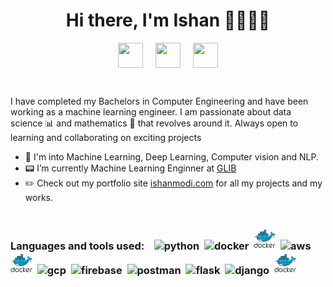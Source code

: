 <h1 align="center">Hi there, I'm Ishan 👋👨🏻‍💻</h1>
<p align="center">
    <a href="mailto:ishan.modi24@gmail.com" target="blank"><img align="center" src="https://www.pngrepo.com/png/223047/180/gmail.png" alt="" height="40" width="40" /></a>&nbsp;&nbsp;&nbsp;&nbsp;
    <a href="https://www.linkedin.com/in/ishan-modi-5765521a1/" target="blank"><img align="center" src="https://www.pngrepo.com/png/81143/180/linkedin.png" alt="" height="40" width="40" /></a>&nbsp;&nbsp;&nbsp;&nbsp;
    <a href="https://twitter.com/ishan_modi24" target="blank"><img align="center" src="https://seeklogo.com/images/T/twitter-2012-positive-logo-916EDF1309-seeklogo.com.png" alt="" height="40" width="40" /></a>
</p><br>

I have completed my Bachelors in Computer Engineering and have been working as a machine learning engineer. I am passionate about data science 📊 and mathematics 🧮 that revolves around it. Always open to learning and collaborating on exciting projects

- 🔭 I'm into Machine Learning, Deep Learning, Computer vision and NLP.
- 📟 I’m currently Machine Learning Enginner at [GLIB](https://glib.ai/)
- ✏️ Check out my portfolio site [ishanmodi.com](https://ishanmodi.site) for all my projects and my works.<br><br>

<h3>Languages and tools used: &nbsp;&nbsp;
<img src="https://cdn.worldvectorlogo.com/logos/python-5.svg" alt="python" width="35" height="35"/>&nbsp;
<img src="https://opendatascience.com/wp-content/uploads/2019/01/PyTorch-632x300.png" alt="docker" width="60" height="35"/>&nbsp;
<img src="https://raw.githubusercontent.com/devicons/devicon/master/icons/docker/docker-original-wordmark.svg" alt="docker" width="35" height="35"/>&nbsp;
<img src="https://cdn.worldvectorlogo.com/logos/aws-2.svg" alt="aws" width="35" height="35"/>&nbsp;
<img src="https://raw.githubusercontent.com/devicons/devicon/master/icons/docker/docker-original-wordmark.svg" alt="docker" width="35" height="35"/>&nbsp;
<img src="https://cdn.worldvectorlogo.com/logos/google-cloud-1.svg" alt="gcp" width="35" height="35"/>&nbsp;
<img src="https://cdn.worldvectorlogo.com/logos/firebase-1.svg" alt="firebase" width="35" height="35"/>&nbsp;
<img src="https://cdn.worldvectorlogo.com/logos/postman.svg" alt="postman" width="35" height="35"/>&nbsp;
<img src="https://cdn.worldvectorlogo.com/logos/flask.svg" alt="flask" width="35" height="35"/>&nbsp;
<img src="https://cdn.worldvectorlogo.com/logos/django.svg" alt="django" width="35" height="35"/>&nbsp;
<img src="https://raw.githubusercontent.com/devicons/devicon/master/icons/docker/docker-original-wordmark.svg" alt="docker" width="35" height="35"/>&nbsp;
</h3>
